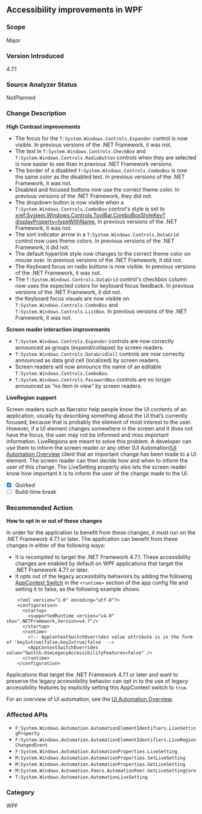 ## Accessibility improvements in WPF

### Scope
Major

### Version Introduced
4.7.1

### Source Analyzer Status
NotPlanned

### Change Description
__High Contrast improvements__

- The focus for the `T:System.Windows.Controls.Expander` control is now visible. In previous versions of the .NET Framework, it was not.
- The text in `T:System.Windows.Controls.CheckBox` and `T:System.Windows.Controls.RadioButton` controls when they are selected is now easier to see than in previous .NET Framework versions.
- The border of a disabled `T:System.Windows.Controls.ComboBox` is now the same color as the disabled text. In previous versions of the .NET Framework, it was not.
- Disabled and focused buttons now use the correct theme color. In previous versions of the .NET Framework, they did not.
- The dropdown button is now visible when a `T:System.Windows.Controls.ComboBox` control's style is set to <xref:System.Windows.Controls.ToolBar.ComboBoxStyleKey?displayProperty=typeWithName>, In previous versions of the .NET Framework, it was not.
- The sort indicator arrow in a `T:System.Windows.Controls.DataGrid` control now uses theme colors. In previous versions of the .NET Framework, it did not.
- The default hyperlink style now changes to the correct theme color on mouse over. In previous versions of the .NET Framework, it did not.
- The Keyboard focus on radio buttons is now visible. In previous versions of the .NET Framework, it was not.
- The `T:System.Windows.Controls.DataGrid` control's checkbox column now uses the expected colors for keyboard focus feedback. In previous versions of the .NET Framework, it did not.
- the Keyboard focus visuals are now visible on `T:System.Windows.Controls.ComboBox` and `T:System.Windows.Controls.ListBox`. In previous versions of the .NET Framework, it was not.


__Screen reader interaction improvements__

- `T:System.Windows.Controls.Expander` controls are now correctly announced as groups (expand/collapse) by screen readers.
- `T:System.Windows.Controls.DataGridCell` controls are now correctly announced as data grid cell (localized) by screen readers.
- Screen readers will now announce the name of an editable `T:System.Windows.Controls.ComboBox`.
- `T:System.Windows.Controls.PasswordBox` controls are no longer announced as “no item in view” by screen readers.


__LiveRegion support__

Screen readers such as Narrator help people know the UI contents of an application, usually by describing something about the UI that’s currently focused, because that is probably the element of most interest to the user. However, if a UI element changes somewhere in the screen and it does not have the focus, the user may not be informed and miss important information.
LiveRegions are meant to solve this problem. A developer can use them to inform the screen reader or any other [UI Automation][UI Automation Overview](https://docs.microsoft.com/dotnet/framework/ui-automation/ui-automation-overview) client that an important change has been made to a UI element. The screen reader can then decide how and when to inform the user of this change.
The LiveSetting property also lets the screen reader know how important it is to inform the user of the change made to the UI.


- [x] Quirked
- [ ] Build-time break

### Recommended Action
__How to opt in or out of these changes__

In order for the application to benefit from these changes, it must run on the .NET Framework 4.7.1 or later. The application can benefit from these changes in either of the following ways:
- It is recompiled to target the .NET Framework 4.7.1. These accessibility changes are enabled by default on WPF applications that target the .NET Framework 4.7.1 or later.
- It opts out of the legacy accessibility behaviors by adding the following [AppContext Switch](https://docs.microsoft.com/dotnet/framework/configure-apps/file-schema/runtime/appcontextswitchoverrides-element) in the ```<runtime>``` section of the app config file and setting it to false, as the following example shows.
```
    <?xml version="1.0" encoding="utf-8"?>
    <configuration>
      <startup>
        <supportedRuntime version="v4.0" sku=".NETFramework,Version=v4.7"/>
      </startup>
      <runtime>
        <!-- AppContextSwitchOverrides value attribute is in the form of 'key1=true|false;key2=true|false  -->
        <AppContextSwitchOverrides value="Switch.UseLegacyAccessibilityFeatures=false" />
      </runtime>
    </configuration>
```
Applications that target the .NET Framework 4.7.1 or later and want to preserve the legacy accessibility behavior can opt in to the use of legacy accessibility features by explicitly setting this AppContext switch to ```true```.

For an overview of UI automation, see the [UI Automation Overview](https://docs.microsoft.com/dotnet/framework/ui-automation/ui-automation-overview).

### Affected APIs
* `F:System.Windows.Automation.AutomationElementIdentifiers.LiveSettingProperty`
* `F:System.Windows.Automation.AutomationElementIdentifiers.LiveRegionChangedEvent`
* `F:System.Windows.Automation.AutomationProperties.LiveSetting`
* `M:System.Windows.Automation.AutomationProperties.SetLiveSetting`
* `M:System.Windows.Automation.AutomationProperties.GetLiveSetting`
* `M:System.Windows.Automation.Peers.AutomationPeer.GetLiveSettingCore`
* `T:System.Windows.Automation.AutomationLiveSetting`


### Category
WPF

<!--
    ### Original Bug
401856
431603
447592
437426
437425
437424
447486
443935
437421
436104
430176

429415
453792
404634
446435
386494
-->

<!-- breaking change id: 195 -->
